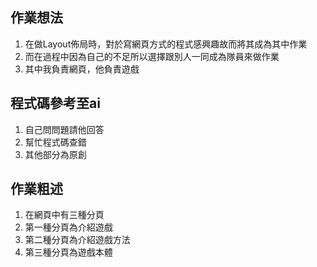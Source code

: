 ## 作業想法
1. 在做Layout佈局時，對於寫網頁方式的程式感興趣故而將其成為其中作業
2. 而在過程中因為自己的不足所以選擇跟別人一同成為隊員來做作業
3. 其中我負責網頁，他負責遊戲
## 程式碼參考至ai
1. 自己問問題請他回答
2. 幫忙程式碼查錯
3. 其他部分為原創

## 作業粗述
1. 在網頁中有三種分頁
2. 第一種分頁為介紹遊戲
3. 第二種分頁為介紹遊戲方法
4. 第三種分頁為遊戲本體

